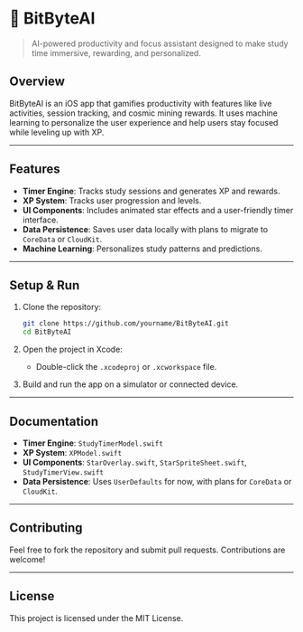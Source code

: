 # 🚀 BitByteAI

> AI-powered productivity and focus assistant designed to make study time immersive, rewarding, and personalized.

## Overview

BitByteAI is an iOS app that gamifies productivity with features like live activities, session tracking, and cosmic mining rewards. It uses machine learning to personalize the user experience and help users stay focused while leveling up with XP.

---

## Features

- **Timer Engine**: Tracks study sessions and generates XP and rewards.
- **XP System**: Tracks user progression and levels.
- **UI Components**: Includes animated star effects and a user-friendly timer interface.
- **Data Persistence**: Saves user data locally with plans to migrate to `CoreData` or `CloudKit`.
- **Machine Learning**: Personalizes study patterns and predictions.

---

## Setup & Run

1. Clone the repository:
   ```bash
   git clone https://github.com/yourname/BitByteAI.git
   cd BitByteAI
   ```

2. Open the project in Xcode:
   - Double-click the `.xcodeproj` or `.xcworkspace` file.

3. Build and run the app on a simulator or connected device.

---

## Documentation

- **Timer Engine**: `StudyTimerModel.swift`
- **XP System**: `XPModel.swift`
- **UI Components**: `StarOverlay.swift`, `StarSpriteSheet.swift`, `StudyTimerView.swift`
- **Data Persistence**: Uses `UserDefaults` for now, with plans for `CoreData` or `CloudKit`.

---

## Contributing

Feel free to fork the repository and submit pull requests. Contributions are welcome!

---

## License

This project is licensed under the MIT License.
